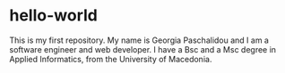 # hello-world
This is my first repository.
My name is Georgia Paschalidou and I am a software engineer and web developer.
I have a Bsc and a Msc degree in Applied Informatics, from the University of Macedonia.
